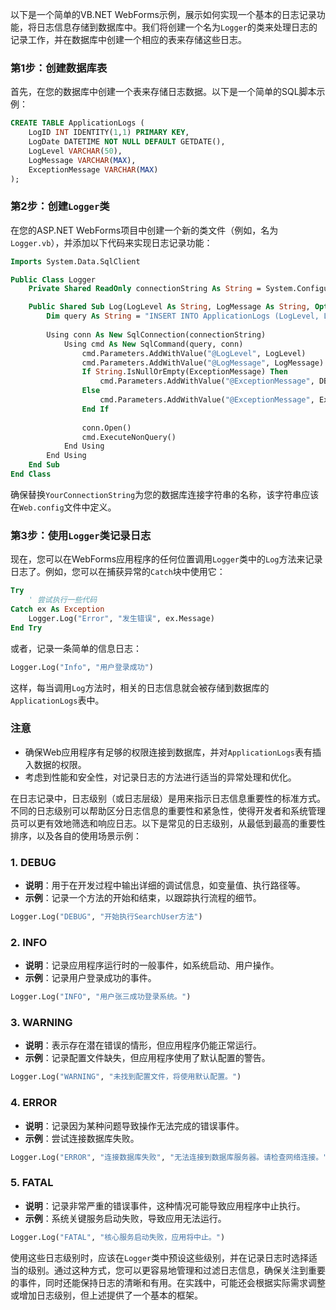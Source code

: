 以下是一个简单的VB.NET WebForms示例，展示如何实现一个基本的日志记录功能，将日志信息存储到数据库中。我们将创建一个名为`Logger`的类来处理日志的记录工作，并在数据库中创建一个相应的表来存储这些日志。

### 第1步：创建数据库表

首先，在您的数据库中创建一个表来存储日志数据。以下是一个简单的SQL脚本示例：

```sql
CREATE TABLE ApplicationLogs (
    LogID INT IDENTITY(1,1) PRIMARY KEY,
    LogDate DATETIME NOT NULL DEFAULT GETDATE(),
    LogLevel VARCHAR(50),
    LogMessage VARCHAR(MAX),
    ExceptionMessage VARCHAR(MAX)
);
```

### 第2步：创建`Logger`类

在您的ASP.NET WebForms项目中创建一个新的类文件（例如，名为`Logger.vb`），并添加以下代码来实现日志记录功能：

```vb
Imports System.Data.SqlClient

Public Class Logger
    Private Shared ReadOnly connectionString As String = System.Configuration.ConfigurationManager.ConnectionStrings("YourConnectionString").ToString()

    Public Shared Sub Log(LogLevel As String, LogMessage As String, Optional ExceptionMessage As String = "")
        Dim query As String = "INSERT INTO ApplicationLogs (LogLevel, LogMessage, ExceptionMessage) VALUES (@LogLevel, @LogMessage, @ExceptionMessage)"
        
        Using conn As New SqlConnection(connectionString)
            Using cmd As New SqlCommand(query, conn)
                cmd.Parameters.AddWithValue("@LogLevel", LogLevel)
                cmd.Parameters.AddWithValue("@LogMessage", LogMessage)
                If String.IsNullOrEmpty(ExceptionMessage) Then
                    cmd.Parameters.AddWithValue("@ExceptionMessage", DBNull.Value)
                Else
                    cmd.Parameters.AddWithValue("@ExceptionMessage", ExceptionMessage)
                End If
                
                conn.Open()
                cmd.ExecuteNonQuery()
            End Using
        End Using
    End Sub
End Class
```

确保替换`YourConnectionString`为您的数据库连接字符串的名称，该字符串应该在`Web.config`文件中定义。

### 第3步：使用`Logger`类记录日志

现在，您可以在WebForms应用程序的任何位置调用`Logger`类中的`Log`方法来记录日志了。例如，您可以在捕获异常的`Catch`块中使用它：

```vb
Try
    ' 尝试执行一些代码
Catch ex As Exception
    Logger.Log("Error", "发生错误", ex.Message)
End Try
```

或者，记录一条简单的信息日志：

```vb
Logger.Log("Info", "用户登录成功")
```

这样，每当调用`Log`方法时，相关的日志信息就会被存储到数据库的`ApplicationLogs`表中。

### 注意

- 确保Web应用程序有足够的权限连接到数据库，并对`ApplicationLogs`表有插入数据的权限。
- 考虑到性能和安全性，对记录日志的方法进行适当的异常处理和优化。

在日志记录中，日志级别（或日志层级）是用来指示日志信息重要性的标准方式。不同的日志级别可以帮助区分日志信息的重要性和紧急性，使得开发者和系统管理员可以更有效地筛选和响应日志。以下是常见的日志级别，从最低到最高的重要性排序，以及各自的使用场景示例：

### 1. DEBUG
- **说明**：用于在开发过程中输出详细的调试信息，如变量值、执行路径等。
- **示例**：记录一个方法的开始和结束，以跟踪执行流程的细节。

```vb
Logger.Log("DEBUG", "开始执行SearchUser方法")
```

### 2. INFO
- **说明**：记录应用程序运行时的一般事件，如系统启动、用户操作。
- **示例**：记录用户登录成功的事件。

```vb
Logger.Log("INFO", "用户张三成功登录系统。")
```

### 3. WARNING
- **说明**：表示存在潜在错误的情形，但应用程序仍能正常运行。
- **示例**：记录配置文件缺失，但应用程序使用了默认配置的警告。

```vb
Logger.Log("WARNING", "未找到配置文件，将使用默认配置。")
```

### 4. ERROR
- **说明**：记录因为某种问题导致操作无法完成的错误事件。
- **示例**：尝试连接数据库失败。

```vb
Logger.Log("ERROR", "连接数据库失败", "无法连接到数据库服务器。请检查网络连接。")
```

### 5. FATAL
- **说明**：记录非常严重的错误事件，这种情况可能导致应用程序中止执行。
- **示例**：系统关键服务启动失败，导致应用无法运行。

```vb
Logger.Log("FATAL", "核心服务启动失败，应用将中止。")
```

使用这些日志级别时，应该在`Logger`类中预设这些级别，并在记录日志时选择适当的级别。通过这种方式，您可以更容易地管理和过滤日志信息，确保关注到重要的事件，同时还能保持日志的清晰和有用。在实践中，可能还会根据实际需求调整或增加日志级别，但上述提供了一个基本的框架。
